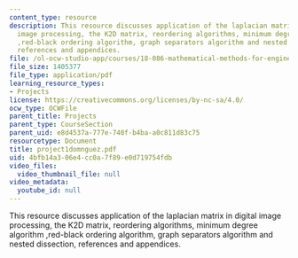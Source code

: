 ```yaml
---
content_type: resource
description: This resource discusses application of the laplacian matrix in digital
  image processing, the K2D matrix, reordering algorithms, minimum degree algorithm
  ,red-black ordering algorithm, graph separators algorithm and nested dissection,
  references and appendices.
file: /ol-ocw-studio-app/courses/18-086-mathematical-methods-for-engineers-ii-spring-2006/4bfb14a306e4cc0a7f89e0d719754fdb_project1domnguez.pdf
file_size: 1405377
file_type: application/pdf
learning_resource_types:
- Projects
license: https://creativecommons.org/licenses/by-nc-sa/4.0/
ocw_type: OCWFile
parent_title: Projects
parent_type: CourseSection
parent_uid: e8d4537a-777e-740f-b4ba-a0c811d83c75
resourcetype: Document
title: project1domnguez.pdf
uid: 4bfb14a3-06e4-cc0a-7f89-e0d719754fdb
video_files:
  video_thumbnail_file: null
video_metadata:
  youtube_id: null
---
```

This resource discusses application of the laplacian matrix in digital image processing, the K2D matrix, reordering algorithms, minimum degree algorithm ,red-black ordering algorithm, graph separators algorithm and nested dissection, references and appendices.
